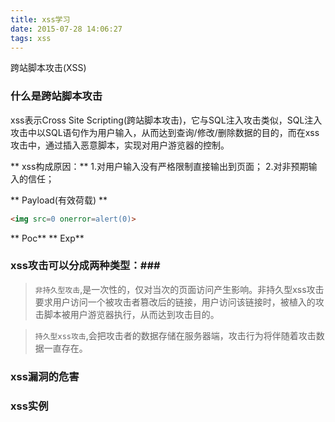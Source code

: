 ```yaml
---
title: xss学习
date: 2015-07-28 14:06:27
tags: xss
---
```

跨站脚本攻击(XSS)
<!-- more -->

### 什么是跨站脚本攻击

xss表示Cross Site Scripting(跨站脚本攻击)，它与SQL注入攻击类似，SQL注入攻击中以SQL语句作为用户输入，从而达到查询/修改/删除数据的目的，而在xss攻击中，通过插入恶意脚本，实现对用户游览器的控制。

** xss构成原因：**
1.对用户输入没有严格限制直接输出到页面；
2.对非预期输入的信任；

** Payload(有效荷载) **
```html
<img src=0 onerror=alert(0)>
```
** Poc**
** Exp**

### xss攻击可以分成两种类型：###
>`非持久型攻击`,是一次性的，仅对当次的页面访问产生影响。非持久型xss攻击要求用户访问一个被攻击者篡改后的链接，用户访问该链接时，被植入的攻击脚本被用户游览器执行，从而达到攻击目的。

>`持久型xss攻击`,会把攻击者的数据存储在服务器端，攻击行为将伴随着攻击数据一直存在。

### xss漏洞的危害

### xss实例